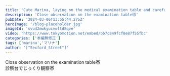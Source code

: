 ```yaml
---
title: 'Cute Marina, laying on the medical examination table and carefully teasing her clitoris'
description: 'Close observation on the examination table😻'
pubDate: '2024-03-06T13:55:44.275Z'
heroImage: '/blog-placeholder.jpg'
imageId: 'svud2mwkyucvwltd8qve'
video: 'https://www.tokyomotion.net/embed/bb7c849fcf8e87f55fbc'
categories: ['本編無修正']
tags: ['marina','マリナ']
author: '["Sexford_Street"]'
---
```


Close observation on the examination table😻<br>
診察台でじっくり観察😻




